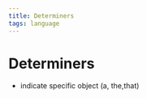 ```yaml
---
title: Determiners
tags: language
---
```


# Determiners
- indicate specific object (a, the,that)
























































